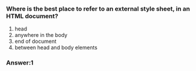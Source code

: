 ### Where is the best place to refer to an external style sheet, in an HTML document?

1. head
2. anywhere in the body
3. end of document
4. between head and body elements

### Answer:1

